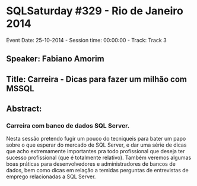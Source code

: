 # SQLSaturday #329 - Rio de Janeiro 2014
Event Date: 25-10-2014 - Session time: 00:00:00 - Track: Track 3
## Speaker: Fabiano Amorim
## Title: Carreira - Dicas para fazer um milhão com MSSQL
## Abstract:
### Carreira com banco de dados SQL Server.
Nesta sessão pretendo fugir um pouco do tecniqueis para bater um papo sobre o que esperar do mercado de SQL Server, e dar uma série de dicas que acho extremamente importantes pra todo profissional que deseja ter sucesso profissional (que é totalmente relativo).
Também veremos algumas boas práticas para desenvolvedores e administradores de bancos de dados, bem como dicas em relação a temidas perguntas de entrevistas de emprego relacionadas a SQL Server.
